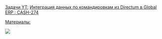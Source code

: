 <u>Задачи YT:</u>
[Интеграция данных по командировкам из Directum в Global ERP : CASH-274](https://yt.surgutneftegas.ru:4443/issue/CASH-274)

<u>Материалы:</u>

![](Pasted%20image%2020250909094633.png)



